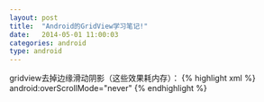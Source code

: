 ```yaml
---
layout: post
title:  "Android的GridView学习笔记!"
date:   2014-05-01 11:00:03
categories: android
type: android
---
```


gridview去掉边缘滑动阴影（这些效果耗内存）：
{% highlight xml %}
android:overScrollMode="never"
{% endhighlight %}